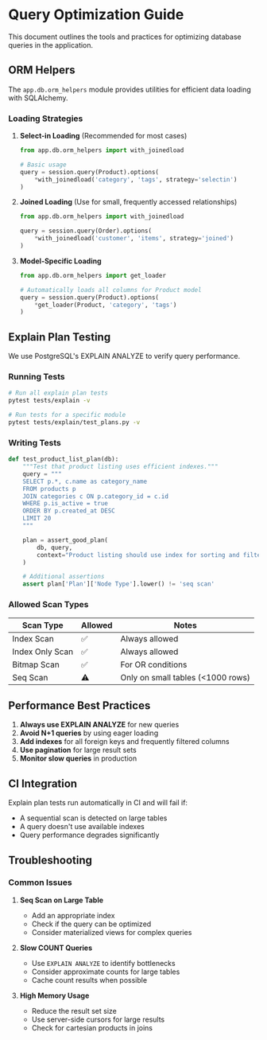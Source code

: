 # Query Optimization Guide

This document outlines the tools and practices for optimizing database queries in the application.

## ORM Helpers

The `app.db.orm_helpers` module provides utilities for efficient data loading with SQLAlchemy.

### Loading Strategies

1. **Select-in Loading** (Recommended for most cases)
   ```python
   from app.db.orm_helpers import with_joinedload

   # Basic usage
   query = session.query(Product).options(
       *with_joinedload('category', 'tags', strategy='selectin')
   )
   ```

2. **Joined Loading** (Use for small, frequently accessed relationships)
   ```python
   from app.db.orm_helpers import with_joinedload

   query = session.query(Order).options(
       *with_joinedload('customer', 'items', strategy='joined')
   )
   ```

3. **Model-Specific Loading**
   ```python
   from app.db.orm_helpers import get_loader

   # Automatically loads all columns for Product model
   query = session.query(Product).options(
       *get_loader(Product, 'category', 'tags')
   )
   ```

## Explain Plan Testing

We use PostgreSQL's EXPLAIN ANALYZE to verify query performance.

### Running Tests

```bash
# Run all explain plan tests
pytest tests/explain -v

# Run tests for a specific module
pytest tests/explain/test_plans.py -v
```

### Writing Tests

```python
def test_product_list_plan(db):
    """Test that product listing uses efficient indexes."""
    query = """
    SELECT p.*, c.name as category_name
    FROM products p
    JOIN categories c ON p.category_id = c.id
    WHERE p.is_active = true
    ORDER BY p.created_at DESC
    LIMIT 20
    """

    plan = assert_good_plan(
        db, query,
        context="Product listing should use index for sorting and filtering"
    )

    # Additional assertions
    assert plan['Plan']['Node Type'].lower() != 'seq scan'
```

### Allowed Scan Types

| Scan Type       | Allowed | Notes                           |
|-----------------|---------|---------------------------------|
| Index Scan      | ✅      | Always allowed                  |
| Index Only Scan | ✅      | Always allowed                  |
| Bitmap Scan     | ✅      | For OR conditions               |
| Seq Scan        | ⚠️      | Only on small tables (<1000 rows) |

## Performance Best Practices

1. **Always use EXPLAIN ANALYZE** for new queries
2. **Avoid N+1 queries** by using eager loading
3. **Add indexes** for all foreign keys and frequently filtered columns
4. **Use pagination** for large result sets
5. **Monitor slow queries** in production

## CI Integration

Explain plan tests run automatically in CI and will fail if:
- A sequential scan is detected on large tables
- A query doesn't use available indexes
- Query performance degrades significantly

## Troubleshooting

### Common Issues

1. **Seq Scan on Large Table**
   - Add an appropriate index
   - Check if the query can be optimized
   - Consider materialized views for complex queries

2. **Slow COUNT Queries**
   - Use `EXPLAIN ANALYZE` to identify bottlenecks
   - Consider approximate counts for large tables
   - Cache count results when possible

3. **High Memory Usage**
   - Reduce the result set size
   - Use server-side cursors for large results
   - Check for cartesian products in joins
